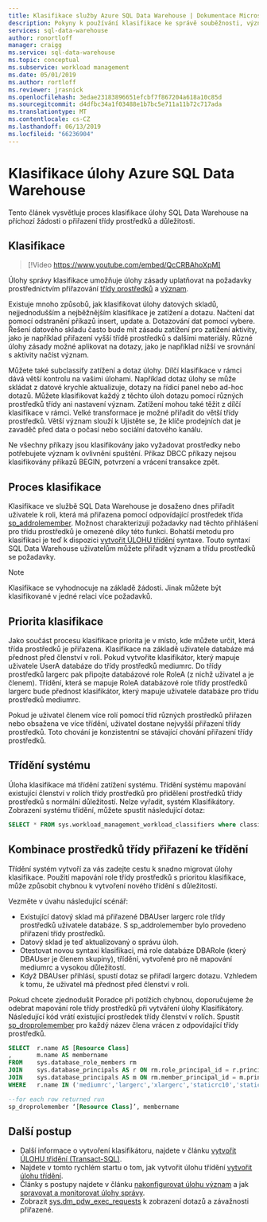 ```yaml
---
title: Klasifikace služby Azure SQL Data Warehouse | Dokumentace Microsoftu
description: Pokyny k používání klasifikace ke správě souběžnosti, význam a výpočetní prostředky pro dotazy ve službě Azure SQL Data Warehouse.
services: sql-data-warehouse
author: ronortloff
manager: craigg
ms.service: sql-data-warehouse
ms.topic: conceptual
ms.subservice: workload management
ms.date: 05/01/2019
ms.author: rortloff
ms.reviewer: jrasnick
ms.openlocfilehash: 3edae23183896651efcbf7f867204a618a10c85d
ms.sourcegitcommit: d4dfbc34a1f03488e1b7bc5e711a11b72c717ada
ms.translationtype: MT
ms.contentlocale: cs-CZ
ms.lasthandoff: 06/13/2019
ms.locfileid: "66236904"
---
```

# <a name="azure-sql-data-warehouse-workload-classification"></a>Klasifikace úlohy Azure SQL Data Warehouse

Tento článek vysvětluje proces klasifikace úlohy SQL Data Warehouse na příchozí žádosti o přiřazení třídy prostředků a důležitosti.

## <a name="classification"></a>Klasifikace

> [!Video https://www.youtube.com/embed/QcCRBAhoXpM]

Úlohy správy klasifikace umožňuje úlohy zásady uplatňovat na požadavky prostřednictvím přiřazování [třídy prostředků](resource-classes-for-workload-management.md#what-are-resource-classes) a [význam](sql-data-warehouse-workload-importance.md).

Existuje mnoho způsobů, jak klasifikovat úlohy datových skladů, nejjednodušším a nejběžnějším klasifikace je zatížení a dotazu. Načtení dat pomocí odstranění příkazů insert, update a.  Dotazování dat pomocí vybere. Řešení datového skladu často bude mít zásadu zatížení pro zatížení aktivity, jako je například přiřazení vyšší třídě prostředků s dalšími materiály. Různé úlohy zásady možné aplikovat na dotazy, jako je například nižší ve srovnání s aktivity načíst význam.

Můžete také subclassify zatížení a dotaz úlohy. Dílčí klasifikace v rámci dává větší kontrolu na vašimi úlohami. Například dotaz úlohy se může skládat z datové krychle aktualizuje, dotazy na řídicí panel nebo ad-hoc dotazů. Můžete klasifikovat každý z těchto úloh dotazu pomocí různých prostředků třídy ani nastavení význam. Zatížení mohou také těžit z dílčí klasifikace v rámci. Velké transformace je možné přiřadit do větší třídy prostředků. Větší význam slouží k Ujistěte se, že klíče prodejních dat je zavaděč před data o počasí nebo sociální datového kanálu.

Ne všechny příkazy jsou klasifikovány jako vyžadovat prostředky nebo potřebujete význam k ovlivnění spuštění.  Příkaz DBCC příkazy nejsou klasifikovány příkazů BEGIN, potvrzení a vrácení transakce zpět.

## <a name="classification-process"></a>Proces klasifikace

Klasifikace ve službě SQL Data Warehouse je dosaženo dnes přiřadit uživatele k roli, která má přiřazena pomocí odpovídající prostředek třída [sp_addrolemember](/sql/relational-databases/system-stored-procedures/sp-addrolemember-transact-sql). Možnost charakterizují požadavky nad těchto přihlášení pro třídu prostředků je omezené díky této funkci. Bohatší metodu pro klasifikaci je teď k dispozici [vytvořit ÚLOHU třídění](/sql/t-sql/statements/create-workload-classifier-transact-sql) syntaxe.  Touto syntaxí SQL Data Warehouse uživatelům můžete přiřadit význam a třídu prostředků se požadavky.  

> [!NOTE]
> Klasifikace se vyhodnocuje na základě žádosti. Jinak můžete být klasifikované v jedné relaci více požadavků.

## <a name="classification-precedence"></a>Priorita klasifikace

Jako součást procesu klasifikace priorita je v místo, kde můžete určit, která třída prostředků je přiřazena. Klasifikace na základě uživatele databáze má přednost před členství v roli. Pokud vytvoříte klasifikátor, který mapuje uživatele UserA databáze do třídy prostředků mediumrc. Do třídy prostředků largerc pak připojte databázové role RoleA (z nichž uživatel a je členem). Třídění, která se mapuje RoleA databázové role třídy prostředků largerc bude přednost klasifikátor, který mapuje uživatele databáze pro třídu prostředků mediumrc.

Pokud je uživatel členem více rolí pomocí tříd různých prostředků přiřazen nebo obsažena ve více třídění, uživatel dostane nejvyšší přiřazení třídy prostředků.  Toto chování je konzistentní se stávající chování přiřazení třídy prostředků.

## <a name="system-classifiers"></a>Třídění systému

Úloha klasifikace má třídění zatížení systému. Třídění systému mapování existující členství v rolích třídy prostředků pro přidělení prostředků třídy prostředků s normální důležitostí. Nelze vyřadit, systém Klasifikátory. Zobrazení systému třídění, můžete spustit následující dotaz:

```sql
SELECT * FROM sys.workload_management_workload_classifiers where classifier_id <= 12
```

## <a name="mixing-resource-class-assignments-with-classifiers"></a>Kombinace prostředků třídy přiřazení ke třídění

Třídění systém vytvoří za vás zadejte cestu k snadno migrovat úlohy klasifikace. Použití mapování role třídy prostředků s prioritou klasifikace, může způsobit chybnou k vytvoření nového třídění s důležitostí.

Vezměte v úvahu následující scénář:

- Existující datový sklad má přiřazené DBAUser largerc role třídy prostředků uživatele databáze. S sp_addrolemember bylo provedeno přiřazení třídy prostředků.
- Datový sklad je teď aktualizovaný o správu úloh.
- Otestovat novou syntaxi klasifikaci, má role databáze DBARole (který DBAUser je členem skupiny), třídění, vytvořené pro ně mapování mediumrc a vysokou důležitostí.
- Když DBAUser přihlásí, spustí dotaz se přiřadí largerc dotazu. Vzhledem k tomu, že uživatel má přednost před členství v roli.

Pokud chcete zjednodušit Poradce při potížích chybnou, doporučujeme že odebrat mapování role třídy prostředků při vytváření úlohy Klasifikátory.  Následující kód vrátí existující prostředek třídy členství v rolích.  Spustit [sp_droprolemember](/sql/relational-databases/system-stored-procedures/sp-droprolemember-transact-sql) pro každý název člena vrácen z odpovídající třídy prostředků.

```sql
SELECT  r.name AS [Resource Class]
,       m.name AS membername
FROM    sys.database_role_members rm
JOIN    sys.database_principals AS r ON rm.role_principal_id = r.principal_id
JOIN    sys.database_principals AS m ON rm.member_principal_id = m.principal_id
WHERE   r.name IN ('mediumrc','largerc','xlargerc','staticrc10','staticrc20','staticrc30','staticrc40','staticrc50','staticrc60','staticrc70','staticrc80');

--for each row returned run
sp_droprolemember ‘[Resource Class]’, membername
```

## <a name="next-steps"></a>Další postup

- Další informace o vytvoření klasifikátoru, najdete v článku [vytvořit ÚLOHU třídění (Transact-SQL)](https://docs.microsoft.com/sql/t-sql/statements/create-workload-classifier-transact-sql).  
- Najdete v tomto rychlém startu o tom, jak vytvořit úlohu třídění [vytvořit úlohu třídění](quickstart-create-a-workload-classifier-tsql.md).
- Články s postupy najdete v článku [nakonfigurovat úlohu význam](sql-data-warehouse-how-to-configure-workload-importance.md) a jak [spravovat a monitorovat úlohy správy](sql-data-warehouse-how-to-manage-and-monitor-workload-importance.md).
- Zobrazit [sys.dm_pdw_exec_requests](/sql/relational-databases/system-dynamic-management-views/sys-dm-pdw-exec-requests-transact-sql) k zobrazení dotazů a závažnosti přiřazené.